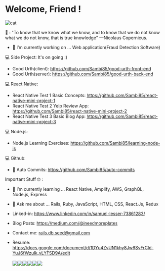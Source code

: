 <h1>Welcome, Friend !</h1>
<img src="https://64.media.tumblr.com/5d35866fa3e1c50c0ae1972d102d8f52/tumblr_pj67utApxx1r2ldlq_540.gif" alt="cat">

🤔 : "To know that we know what we know, and to know that we do not know what we do not know, that is true knowledge" —Nicolaus Copernicus.

- 🔭 I’m currently working on ... Web application(Fraud Detection Software)

💻  Side Project: It's on going :)
- Good Urth(client): https://github.com/Sambi85/good-urth-front-end
- Good Urth(server): https://github.com/Sambi85/good-urth-back-end

💻  React Native:
- React Native Test 1 Basic Concepts: https://github.com/Sambi85/react-native-mini-project-1
- React Native Test 2 Yelp Review App: https://github.com/Sambi85/react-native-mini-project-2
- React Native Test 3 Basic Blog App: https://github.com/Sambi85/react-native-mini-project-3

💻  Node.js:
- Node.js Learning Exercises: https://github.com/Sambi85/learning-node-js

💻  Github:
- 🤖  Auto Commits: https://github.com/Sambi85/auto-commits

Important Stuff 🤓 :
- 🌱 I’m currently learning ... React Native, Amplify, AWS, GraphQL, Node.js, Express

- 💬 Ask me about ... Rails, Ruby, JavaScript, HTML, CSS, React.Js, Redux
- Linked-in: https://www.linkedin.com/in/samuel-lesser-73861283/
- Blog Posts: https://medium.com/@ineedmoreplates
- Contact me: rails.db.seed@gmail.com 
- Resume: https://docs.google.com/document/d/1DYu4ZvUN1khy8Jw6SvFrCld-YuJ6fWzuIk_vLYFSD9A/edit<br><br>
<img src="https://img.icons8.com/color/48/000000/redux.png"/><img src="https://img.icons8.com/dusk/64/000000/react.png"/><img src="https://img.icons8.com/dusk/64/000000/train.png"/><img src="https://img.icons8.com/dusk/64/000000/ruby-programming-language.png"/><img src="https://img.icons8.com/dusk/64/000000/html-5.png"/><img src="https://img.icons8.com/dusk/64/000000/css3.png"/>
